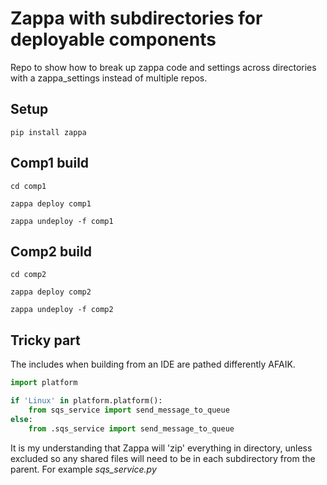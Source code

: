 # Zappa with subdirectories for deployable components

Repo to show how to break up zappa code and settings across directories with a zappa_settings instead of multiple repos.

## Setup

`pip install zappa`

## Comp1 build

`cd comp1`

`zappa deploy comp1`

`zappa undeploy -f comp1`

## Comp2 build

`cd comp2`

`zappa deploy comp2`

`zappa undeploy -f comp2`

## Tricky part

The includes when building from an IDE are pathed differently AFAIK.

```python
import platform

if 'Linux' in platform.platform():
    from sqs_service import send_message_to_queue
else:
    from .sqs_service import send_message_to_queue

```

It is my understanding that Zappa will 'zip' everything in directory, unless excluded so any shared files will need to be in each subdirectory from the parent.  For example *sqs_service.py*

